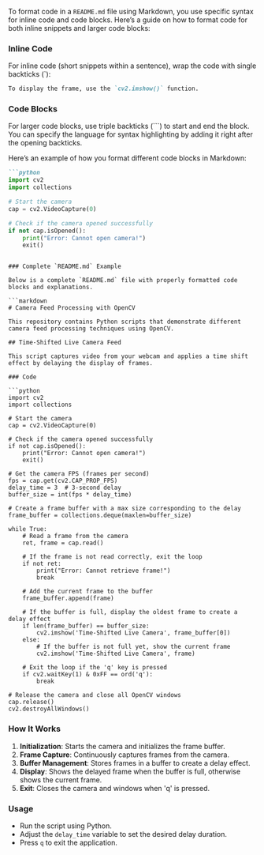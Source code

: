To format code in a `README.md` file using Markdown, you use specific syntax for inline code and code blocks. Here’s a guide on how to format code for both inline snippets and larger code blocks:

### Inline Code

For inline code (short snippets within a sentence), wrap the code with single backticks (\`):

```markdown
To display the frame, use the `cv2.imshow()` function.
```

### Code Blocks

For larger code blocks, use triple backticks (\`\`\`) to start and end the block. You can specify the language for syntax highlighting by adding it right after the opening backticks. 

Here’s an example of how you format different code blocks in Markdown:

```markdown
```python
import cv2
import collections

# Start the camera
cap = cv2.VideoCapture(0)

# Check if the camera opened successfully
if not cap.isOpened():
    print("Error: Cannot open camera!")
    exit()
```
```

### Complete `README.md` Example

Below is a complete `README.md` file with properly formatted code blocks and explanations.

```markdown
# Camera Feed Processing with OpenCV

This repository contains Python scripts that demonstrate different camera feed processing techniques using OpenCV. 

## Time-Shifted Live Camera Feed

This script captures video from your webcam and applies a time shift effect by delaying the display of frames.

### Code

```python
import cv2
import collections

# Start the camera
cap = cv2.VideoCapture(0)

# Check if the camera opened successfully
if not cap.isOpened():
    print("Error: Cannot open camera!")
    exit()

# Get the camera FPS (frames per second)
fps = cap.get(cv2.CAP_PROP_FPS)
delay_time = 3  # 3-second delay
buffer_size = int(fps * delay_time)

# Create a frame buffer with a max size corresponding to the delay
frame_buffer = collections.deque(maxlen=buffer_size)

while True:
    # Read a frame from the camera
    ret, frame = cap.read()

    # If the frame is not read correctly, exit the loop
    if not ret:
        print("Error: Cannot retrieve frame!")
        break

    # Add the current frame to the buffer
    frame_buffer.append(frame)

    # If the buffer is full, display the oldest frame to create a delay effect
    if len(frame_buffer) == buffer_size:
        cv2.imshow('Time-Shifted Live Camera', frame_buffer[0])
    else:
        # If the buffer is not full yet, show the current frame
        cv2.imshow('Time-Shifted Live Camera', frame)

    # Exit the loop if the 'q' key is pressed
    if cv2.waitKey(1) & 0xFF == ord('q'):
        break

# Release the camera and close all OpenCV windows
cap.release()
cv2.destroyAllWindows()
```

### How It Works

1. **Initialization**: Starts the camera and initializes the frame buffer.
2. **Frame Capture**: Continuously captures frames from the camera.
3. **Buffer Management**: Stores frames in a buffer to create a delay effect.
4. **Display**: Shows the delayed frame when the buffer is full, otherwise shows the current frame.
5. **Exit**: Closes the camera and windows when 'q' is pressed.

### Usage

- Run the script using Python.
- Adjust the `delay_time` variable to set the desired delay duration.
- Press `q` to exit the application.
```
